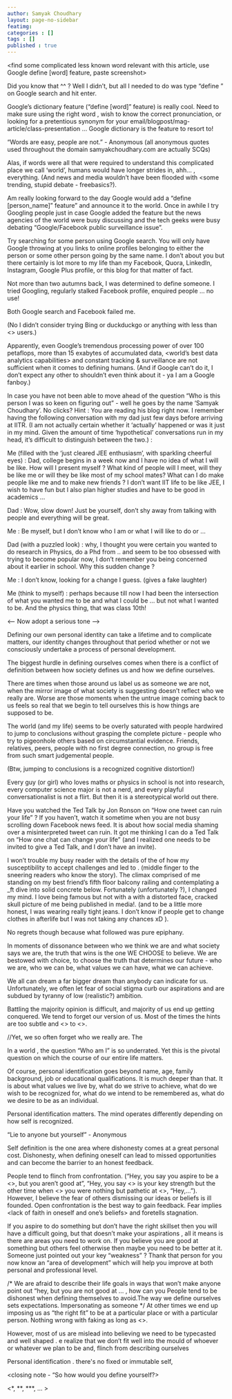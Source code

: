 ```yaml
---
author: Samyak Choudhary
layout: page-no-sidebar
featimg: 
categories : []
tags : []
published : true
---
```


<find some complicated less known word relevant with this article, use Google define [word] feature, paste screenshot>

Did you know that ^^ ? Well I didn’t, but all I needed to do was type “define <word>” on Google search and hit enter.

Google’s dictionary feature (“define [word]” feature) is really cool. Need to make sure using the right word <in a pinch>, wish to know the correct pronunciation, or looking for a pretentious synonym for your email/blogpost/mag-article/class-presentation … Google dictionary is the feature to resort to!

“Words are easy, people are not.” - Anonymous (all anonymous quotes used throughout the domain samyakchoudhary.com are actually SCQs)

Alas, if words were all that were required to understand this complicated place we call ‘world’, humans would have longer strides in, ahh… , everything. (And news and media wouldn’t have been flooded with <some trending, stupid debate - freebasics?).

Am really looking forward to the day Google would add a “define [person_name]” feature” and announce it to the world. Once in awhile I try Googling people just in case Google added the feature but the news agencies of the world were busy discussing <some stupid political or _ stuff> and the tech geeks were busy debating “Google/Facebook public surveillance issue”. 

Try searching for some person using Google search. You will only have Google throwing at you links to online profiles belonging to either the person or some other person going by the same name. I don’t about you but there certainly is lot more to my life than my Facebook, Quora, LinkedIn, Instagram, Google Plus profile, or this blog for that matter of fact.

Not more than two autumns back, I was determined to define someone. I tried Googling, regularly stalked Facebook profile, enquired people … no use!

Both Google search and Facebook failed me. 

(No I didn’t consider trying Bing or duckduckgo or anything with less than <> users.)

Apparently, even Google’s tremendous processing power of over 100 petaflops, more than 15 exabytes of accumulated data, <world’s best data analytics capabilities> and constant tracking & surveillance are not sufficient when it comes to defining humans. (And if Google can’t do it, I don’t expect any other <tech companies> to shouldn’t even think about it - ya I am a Google fanboy.)

In case you have not been able to move ahead of the question “Who is this person I was so keen on figuring out” - well he goes by the name ‘Samyak Choudhary’. No clicks? Hint : You are reading his blog right now.
I remember having the following conversation with my dad just few days before arriving at IITR. (I am not actually certain whether it ‘actually’ happened or was it just in my mind. Given the amount of time ‘hypothetical’ conversations run in my head, it’s difficult to distinguish between the two.) :

Me (filled with the ‘just cleared JEE enthusiasm’, with sparkling cheerful eyes) : Dad, college begins in a week now and I have no idea of what I will be like. How will I present myself ? What kind of people will I meet, will they be like me or will they be like most of my school mates? What can I do make people like me and to make new friends ? I don’t want IIT life to be like JEE, I wish to have fun but I also plan higher studies and have to be good in academics … 

Dad : Wow, slow down! Just be yourself, don’t shy away from talking with people and everything will be great.

Me : Be myself, but I don’t know who I am or what I will like to do or … 

Dad (with a puzzled look) : why, I thought you were certain you wanted to do research in Physics, do a Phd from .. and seem to be too obsessed with trying to become popular now, I don’t remember you being concerned about it earlier in school. Why this sudden change ?

Me : I don’t know, looking for a change I guess. (gives a fake laughter)

Me (think to myself) : perhaps because till now I had been the intersection of what you wanted me to be and what I could be … but not what I wanted to be. And the physics thing, that was class 10th!

<-- Now adopt a serious tone --> 

Defining our own personal identity can take a lifetime and to complicate matters, our identity changes throughout that period whether or not we consciously undertake a process of personal development.

The biggest hurdle in defining ourselves comes when there is a conflict of definition between how society defines us and how we define ourselves.

There are times when those around us label us as someone we are not, when the mirror image of what society is suggesting doesn’t reflect who we really are. Worse are those moments when the untrue image coming back to us feels so real that we begin to tell ourselves this is how things are supposed to be.

The world (and my life) seems to be overly saturated with people hardwired to jump to conclusions without grasping the complete picture - people who try to pigeonhole others based on circumstantial evidence. Friends, relatives, peers, people with no first degree connection, no group is free from such smart judgemental people.

(Btw, jumping to conclusions is a recognized cognitive distortion!)

Every guy (or girl) who loves maths or physics in school is not into research, every computer science major is not a nerd, and every playful conversationalist is not a flirt. But then it is a stereotypical world out there.

Have you watched the Ted Talk by Jon Ronson on “How one tweet can ruin your life” ? If you haven’t, watch it sometime when you are not busy scrolling down <adj> Facebook news feed. It is about how social media shaming over a misinterpreted tweet can ruin. It got me thinking I can do a Ted Talk on “How one chat can change your life” (and I realized one needs to be invited to give a Ted Talk, and I don’t have an invite).

I won’t trouble my busy reader with the details of the <dramatic story> of how my susceptibility to accept challenges and <a what type of girl> led to <what>. (middle finger to the sneering readers who know the story). The climax comprised of me standing on my best friend’s fifth floor balcony railing and contemplating a _ft dive into solid concrete below. Fortunately (unfortunately ?), I changed my mind. I love being famous but not with a with a distorted face, cracked skull picture of me being published in media!. (and to be a little more honest, I was wearing really tight jeans. I don’t know if people get to change clothes in afterlife but I was not taking any chances xD ).

No regrets though because what followed was pure epiphany. 

In moments of dissonance between who we think we are and what society says we are, the truth that wins is the one WE CHOOSE to believe. We are bestowed with choice, to choose the truth that determines our future - who we are, who we can be, what values we can have, what we can achieve.

We all can dream a far bigger dream than anybody can indicate for us. Unfortunately, we often let fear of social stigma curb our aspirations and are subdued by tyranny of low (realistic?) ambition.

Battling the majority opinion is difficult, and majority of us end up getting conquered. We tend to forget our version of us. Most of the times the hints are too subtle and <> to <>.

//Yet, we so often forget who we really are. The 



In a world <with what>, the question “Who am I” is so underrated. Yet this is the pivotal question on which the course of our entire life matters. 

Of course, personal identification goes beyond name, age, family background, job or educational qualifications. It is much deeper than that. It is about what values we live by, what do we strive to achieve, what do we wish to be recognized for, what do we intend to be remembered as, what do we desire to be as an individual.

Personal identification matters. The mind operates differently depending on how self is recognized. <elaborate> 

“Lie to anyone but yourself” - Anonymous

Self definition is the one area where dishonesty comes at a great personal cost. Dishonesty, when defining oneself can lead to missed opportunities and can become the barrier to an honest feedback.

People tend to flinch from confrontation. (“Hey, you say you aspire to be a <>, but you aren’t good at”, “Hey, you say <> is your key strength but the other time when <> you were nothing but pathetic at <>, “Hey,...”). However, I believe the fear of others dismissing our ideas or beliefs is ill founded. Open confrontation is the best way to gain feedback. Fear <of confrontation> implies <lack of faith in oneself and one’s beliefs> and foretells stagnation.

If you aspire to do something but don’t have the right skillset then you will have a difficult going, but that doesn’t make your aspirations <foolish>, all it means is there are areas you need to work on. If you believe you are good at something but others feel otherwise then maybe you need to be better at it. Someone just pointed out your key “weakness” ? Thank that person for you now know an “area of development” which will help you improve at both personal and professional level.

/*
We are afraid to  describe their life goals in ways that won’t make anyone point out “hey, but you are not good at ... , how can you 
People tend to be dishonest when defining themselves to avoid.The way we define ourselves sets expectations. Impersonating as someone 
*/
At other times we end up imposing us as “the right fit” to be at a particular place or with a particular person. Nothing wrong with faking as long as <>. 

However, most of us are mislead into believing we need to be typecasted and well shaped . e realize that we don’t fit well into the mould of whoever or whatever we plan to be and, flinch from describing ourselves 

Personal identification <an ongoing process>. there's no fixed or immutable self,

<smoothly transition to defining myself>

<closing note - “So how would you define yourself?>

<*, **, ***, … > 
